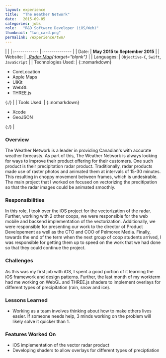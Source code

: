 ```yaml
---
layout: experience
title:  "The Weather Network"
date:   2015-09-05
categories: jobs
role:	"R&D Software Developer (iOS/Web)"
thumbnail: "twn_card.png"
permalink: /experience/twn/
---
```

|                      |
| :------------ | :-------------- |
| Date:      | __May 2015 to September 2015__ |
| Website:     |    __[Radar Map][twn-radar]{:target="_blank"}__   |
| Languages:  | `Objective-C`, `Swift`, `JavaScript` |
| Technologies Used: |  {::nomarkdown}<ul><li>CoreLocation</li><li>Apple Maps</li><li>UIKit</li><li>WebGL</li><li>THREE.js</li></ul>{:/} |
| Tools Used: |  {::nomarkdown}<ul><li>Xcode</li><li>GeoJSON</li></ul>{:/} |

### Overview

The Weather Network is a leader in providing Canadian's with accurate weather forecasts. As part of this, The Weather Network is always looking for ways to improve their product offering for their customers. One such product is their precipitation radar product. Traditionally, radar products made use of raster photos and animated them at intervals of 15-30 minutes. This resulting in choppy movement between frames, which is undesirable. The main project that I worked on focused on vectorizing the precitipation so that the radar images could be animated smoothly.

### Responsibilities

In this role, I took over the iOS project for the vectorization of the radar. Further, working with 2 other coops, we were responsible for the web mobile and backend implementation of the vectorization. Additionally, we were responsible for presenting our work to the director of Product Developement as well as the CTO and COO of Pelmorex Media. Finally, towards the end of the term when the next group of coop students arrived, I was responsible for getting them up to speed on the work that we had done so that they could continue the project.

### Challenges

As this was my first job with iOS, I spent a good portion of it learning the iOS framework and design patterns. Further, the last month of my workterm had me working on WebGL and THREE.js shaders to implement overlays for different types of precipitation (rain, snow and ice).

### Lessons Learned

- Working as a team involves thinking about how to make others lives easier. If someone needs help, 3 minds working on the problem will likely solve it quicker than 1. 

### Features Worked On

- iOS implementation of the vector radar product
- Developing shaders to allow overlays for different types of preciptiation


<!-- Jekyll also offers powerful support for code snippets:

{% highlight swift %}
 override func viewDidLoad() {
        super.viewDidLoad()
        tv.delegate = self
        tv.dataSource = self

        tv.alwaysBounceVertical = false
        
        nextViewControllerButton.enabled = false
        nextViewControllerButton.alpha = 0.5
        // Do any additional setup after loading the view.
    }
{% endhighlight %} -->

[twn-radar]: https://www.theweathernetwork.com/ca/maps/satellite-radar
